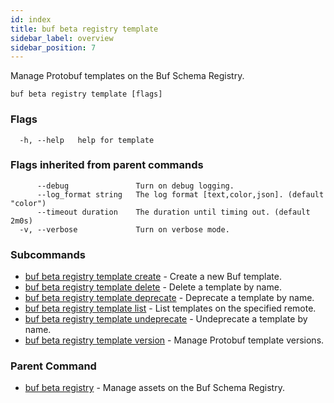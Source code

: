 ```yaml
---
id: index
title: buf beta registry template
sidebar_label: overview
sidebar_position: 7
---
```

Manage Protobuf templates on the Buf Schema Registry.

```
buf beta registry template [flags]
```

### Flags

```
  -h, --help   help for template
```

### Flags inherited from parent commands

```
      --debug               Turn on debug logging.
      --log_format string   The log format [text,color,json]. (default "color")
      --timeout duration    The duration until timing out. (default 2m0s)
  -v, --verbose             Turn on verbose mode.
```

### Subcommands

* [buf beta registry template create](create)	 - Create a new Buf template.
* [buf beta registry template delete](delete)	 - Delete a template by name.
* [buf beta registry template deprecate](deprecate)	 - Deprecate a template by name.
* [buf beta registry template list](list)	 - List templates on the specified remote.
* [buf beta registry template undeprecate](undeprecate)	 - Undeprecate a template by name.
* [buf beta registry template version](version/index)	 - Manage Protobuf template versions.

### Parent Command

* [buf beta registry](../index)	 - Manage assets on the Buf Schema Registry.
